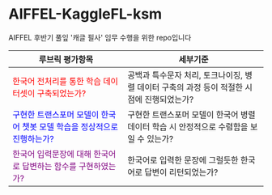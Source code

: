 # AIFFEL-KaggleFL-ksm
AIFFEL 후반기 풀잎 '캐글 필사' 임무 수행을 위한 repo입니다

|루브릭 평가항목|세부기준|
|------|---|
|<span style="color:red">한국어 전처리를 통한 학습 데이터셋이 구축되었는가?</span>|공백과 특수문자 처리, 토크나이징, 병렬 데이터 구축의 과정 등이 적절한 시점에 진행되었는가?|
|<span style="color:blue">구현한 트랜스포머 모델이 한국어 챗봇 모델 학습을 정상적으로 진행하는가?</span>|구현한 트랜스포머 모델이 한국어 병렬 데이터 학습 시 안정적으로 수렴함을 보일 수 있는가?|
|<span style="color:purple">한국어 입력문장에 대해 한국어로 답변하는 함수를 구현하였는가?</span>|한국어로 입력한 문장에 그럴듯한 한국어로 답변이 리턴되었는가?|
